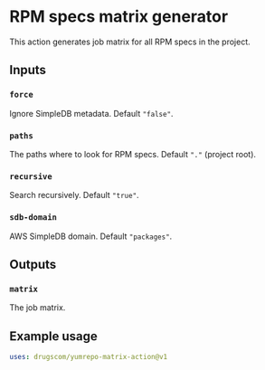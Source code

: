 # RPM specs matrix generator

This action generates job matrix for all RPM specs in the project.

## Inputs

### `force`

Ignore SimpleDB metadata. Default `"false"`.

### `paths`

The paths where to look for RPM specs. Default `"."` (project root).

### `recursive`

Search recursively. Default `"true"`.

### `sdb-domain`

AWS SimpleDB domain. Default `"packages"`.

## Outputs

### `matrix`

The job matrix.

## Example usage

```yaml
uses: drugscom/yumrepo-matrix-action@v1
```